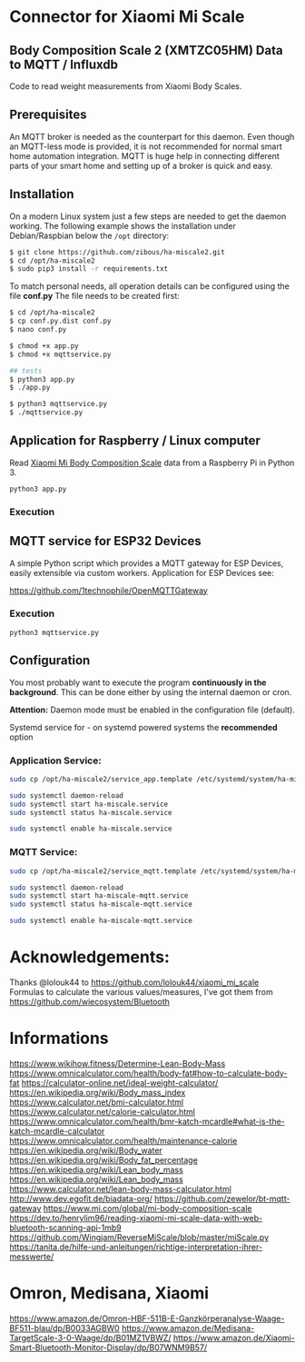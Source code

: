 # Connector for Xiaomi Mi Scale

## Body Composition Scale 2 (XMTZC05HM) Data to MQTT / Influxdb
Code to read weight measurements from Xiaomi Body Scales.

## Prerequisites

An MQTT broker is needed as the counterpart for this daemon. Even though an MQTT-less mode is provided, it is not recommended for normal smart home automation integration. MQTT is huge help in connecting different parts of your smart home and setting up of a broker is quick and easy.


## Installation

On a modern Linux system just a few steps are needed to get the daemon working. The following example shows the installation under Debian/Raspbian below the `/opt` directory:


```bash
$ git clone https://github.com/zibous/ha-miscale2.git
$ cd /opt/ha-miscale2
$ sudo pip3 install -r requirements.txt

```

To match personal needs, all operation details can be configured using the file **conf.py** The file needs to be created first:

```bash
$ cd /opt/ha-miscale2
$ cp conf.py.dist conf.py
$ nano conf.py

$ chmod +x app.py
$ chmod +x mqttservice.py

## tests
$ python3 app.py
$ ./app.py

$ python3 mqttservice.py
$ ./mqttservice.py
```



## Application for Raspberry / Linux computer

Read [Xiaomi Mi Body Composition Scale](https://www.mi.com/global/mi-body-composition-scale) data from a Raspberry Pi in Python 3.

`python3 app.py`

### Execution

## MQTT service for ESP32 Devices
A simple Python script which provides a MQTT gateway for ESP Devices, easily extensible via custom workers. Application for ESP Devices see:

https://github.com/1technophile/OpenMQTTGateway

### Execution
`python3 mqttservice.py`

## Configuration

You most probably want to execute the program **continuously in the background**. This can be done either by using the internal daemon or cron.

**Attention:** Daemon mode must be enabled in the configuration file (default).

Systemd service for  - on systemd powered systems the **recommended** option

### Application Service:
   ```bash
   sudo cp /opt/ha-miscale2/service_app.template /etc/systemd/system/ha-miscale.service
   
   sudo systemctl daemon-reload
   sudo systemctl start ha-miscale.service
   sudo systemctl status ha-miscale.service
   
   sudo systemctl enable ha-miscale.service
   ```

### MQTT Service:
   ```bash
   sudo cp /opt/ha-miscale2/service_mqtt.template /etc/systemd/system/ha-miscale-mqtt.service
   
   sudo systemctl daemon-reload
   sudo systemctl start ha-miscale-mqtt.service
   sudo systemctl status ha-miscale-mqtt.service
   
   sudo systemctl enable ha-miscale-mqtt.service
   ```




# Acknowledgements:
Thanks @lolouk44 to https://github.com/lolouk44/xiaomi_mi_scale
Formulas to calculate the various values/measures, I've got them from https://github.com/wiecosystem/Bluetooth


# Informations
https://www.wikihow.fitness/Determine-Lean-Body-Mass
https://www.omnicalculator.com/health/body-fat#how-to-calculate-body-fat
https://calculator-online.net/ideal-weight-calculator/
https://en.wikipedia.org/wiki/Body_mass_index
https://www.calculator.net/bmi-calculator.html
https://www.calculator.net/calorie-calculator.html
https://www.omnicalculator.com/health/bmr-katch-mcardle#what-is-the-katch-mcardle-calculator
https://www.omnicalculator.com/health/maintenance-calorie
https://en.wikipedia.org/wiki/Body_water
https://en.wikipedia.org/wiki/Body_fat_percentage
https://en.wikipedia.org/wiki/Lean_body_mass
https://en.wikipedia.org/wiki/Lean_body_mass
https://www.calculator.net/lean-body-mass-calculator.html
http://www.dev.egofit.de/biadata-org/
https://github.com/zewelor/bt-mqtt-gateway
https://www.mi.com/global/mi-body-composition-scale
https://dev.to/henrylim96/reading-xiaomi-mi-scale-data-with-web-bluetooth-scanning-api-1mb9
https://github.com/Wingjam/ReverseMiScale/blob/master/miScale.py
https://tanita.de/hilfe-und-anleitungen/richtige-interpretation-ihrer-messwerte/

# Omron, Medisana, Xiaomi
https://www.amazon.de/Omron-HBF-511B-E-Ganzkörperanalyse-Waage-BF511-blau/dp/B0033AGBW0
https://www.amazon.de/Medisana-TargetScale-3-0-Waage/dp/B01MZ1VBWZ/
https://www.amazon.de/Xiaomi-Smart-Bluetooth-Monitor-Display/dp/B07WNM9B57/
